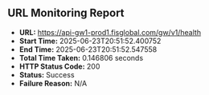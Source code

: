 ## URL Monitoring Report

- **URL:** https://api-gw1-prod1.fisglobal.com/gw/v1/health
- **Start Time:** 2025-06-23T20:51:52.400752
- **End Time:** 2025-06-23T20:51:52.547558
- **Total Time Taken:** 0.146806 seconds
- **HTTP Status Code:** 200
- **Status:** Success
- **Failure Reason:** N/A
